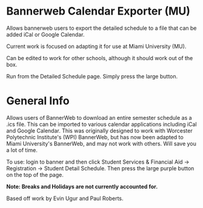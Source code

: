 # Bannerweb Calendar Exporter (MU)
Allows bannerweb users to export the detailed schedule to a file that can be added iCal or Google Calendar. 

Current work is focused on adapting it for use at Miami University (MU). 
<p>Can be edited to work for other schools, although it should work out of the box.</p>

Run from the Detailed Schedule page. Simply press the large button.

# General Info
Allows users of BannerWeb to download an entire semester schedule as a .ics file. This can be imported to various calendar applications including iCal and Google Calendar. This was originally designed to work with Worcester Polytechnic Institute's (WPI) BannerWeb, but has now been adapted to Miami University's BannerWeb, and may not work with others. Will save you a lot of time.
<p>To use: login to banner and then click Student Services & Financial Aid -> Registration -> Student Detail Schedule. Then press the large purple button on the top of the page.</p>
<p><b>Note: Breaks and Holidays are not currently accounted for.</b></p>
Based off work by Evin Ugur and Paul Roberts.

